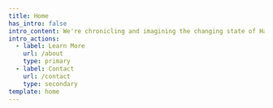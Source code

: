 ```yaml
---
title: Home
has_intro: false
intro_content: We're chronicling and imagining the changing state of Hawaii.
intro_actions:
  - label: Learn More
    url: /about
    type: primary
  - label: Contact
    url: /contact
    type: secondary
template: home
---
```

